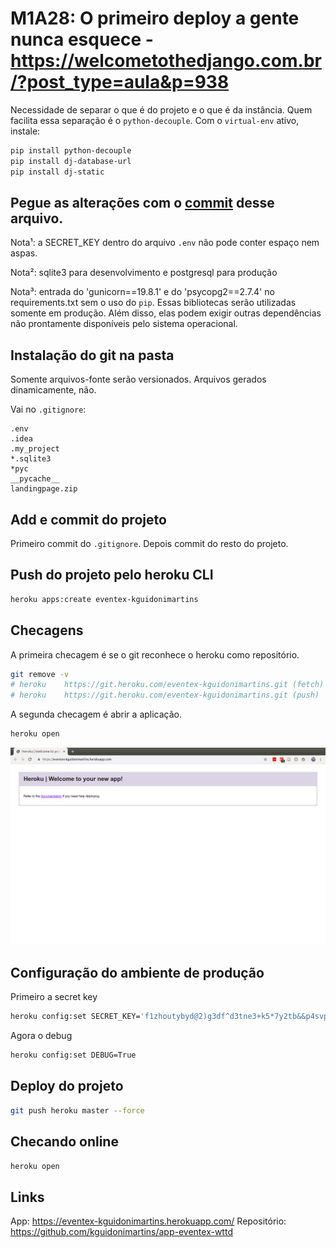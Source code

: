 # M1A28: O primeiro deploy a gente nunca esquece - https://welcometothedjango.com.br/?post_type=aula&p=938

Necessidade de separar o que é do projeto e o que é da instância. Quem facilita essa separação é o `python-decouple`. Com o `virtual-env` ativo, instale:

```bash
pip install python-decouple
pip install dj-database-url
pip install dj-static
```

## Pegue as alterações com o [commit](https://github.com/kguidonimartins/wttd/commit/eba873ee8ea8a16bea1e1be249ba588766fddc32) desse arquivo.

Nota¹: a SECRET_KEY dentro do arquivo `.env` não pode conter espaço nem aspas.

Nota²: sqlite3 para desenvolvimento e postgresql para produção

Nota³: entrada do 'gunicorn==19.8.1' e  do 'psycopg2==2.7.4' no requirements.txt sem o uso do `pip`. Essas bibliotecas serão utilizadas somente em produção. Além disso, elas podem exigir outras dependências não prontamente disponíveis pelo sistema operacional.

## Instalação do git na pasta

Somente arquivos-fonte serão versionados. Arquivos gerados dinamicamente, não.

Vai no `.gitignore`:

```
.env
.idea
.my_project
*.sqlite3
*pyc
__pycache__
landingpage.zip
```

## Add e commit do projeto

Primeiro commit do `.gitignore`. Depois commit do resto do projeto.

## Push do projeto pelo heroku CLI

```bash
heroku apps:create eventex-kguidonimartins
```

## Checagens

A primeira checagem é se o git reconhece o heroku como repositório.

```bash
git remove -v
# heroku	https://git.heroku.com/eventex-kguidonimartins.git (fetch)
# heroku	https://git.heroku.com/eventex-kguidonimartins.git (push)
```

A segunda checagem é abrir a aplicação.

```bash
heroku open
```

![](img/heroku-app-before-deploy.png)

## Configuração do ambiente de produção

Primeiro a secret key

```bash
heroku config:set SECRET_KEY='f1zhoutybyd@2)g3df^d3tne3+k5*7y2tb&&p4svp$l3c_4f^n'
```

Agora o debug

```bash
heroku config:set DEBUG=True
```

## Deploy do projeto

```bash
git push heroku master --force
```

## Checando online

```bash
heroku open
```

## Links

App: https://eventex-kguidonimartins.herokuapp.com/
Repositório: https://github.com/kguidonimartins/app-eventex-wttd

